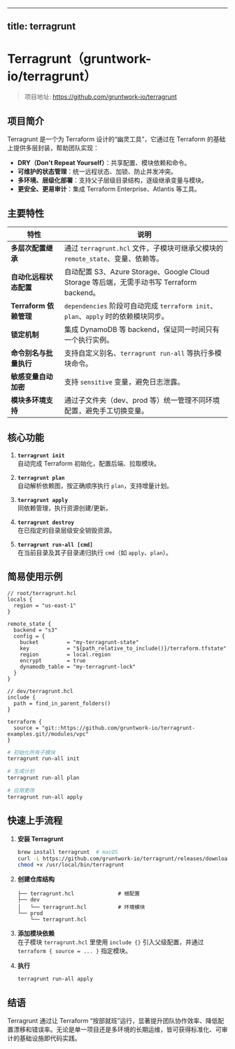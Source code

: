 
---
title: terragrunt
---


# Terragrunt（gruntwork-io/terragrunt）

> 项目地址: <https://github.com/gruntwork-io/terragrunt>

## 项目简介
Terragrunt 是一个为 Terraform 设计的“幽灵工具”，它通过在 Terraform 的基础上提供多层封装，帮助团队实现：

- **DRY（Don't Repeat Yourself）**：共享配置、模块依赖和命令。
- **可维护的状态管理**：统一远程状态、加锁、防止并发冲突。
- **多环境、层级化部署**：支持父子层级目录结构，逐级继承变量与模块。
- **更安全、更易审计**：集成 Terraform Enterprise、Atlantis 等工具。

## 主要特性
| 特性 | 说明 |
|------|------|
| **多层次配置继承** | 通过 `terragrunt.hcl` 文件，子模块可继承父模块的 `remote_state`、变量、依赖等。 |
| **自动化远程状态配置** | 自动配置 S3、Azure Storage、Google Cloud Storage 等后端，无需手动书写 Terraform backend。 |
| **Terraform 依赖管理** | `dependencies` 阶段可自动完成 `terraform init`、`plan`、`apply` 时的依赖模块同步。 |
| **锁定机制** | 集成 DynamoDB 等 backend，保证同一时间只有一个执行实例。 |
| **命令别名与批量执行** | 支持自定义别名、`terragrunt run-all` 等执行多模块命令。 |
| **敏感变量自动加密** | 支持 `sensitive` 变量，避免日志泄露。 |
| **模块多环境支持** | 通过子文件夹（dev、prod 等）统一管理不同环境配置，避免手工切换变量。 |

## 核心功能
1. **`terragrunt init`**  
   自动完成 Terraform 初始化，配置后端、拉取模块。

2. **`terragrunt plan`**  
   自动解析依赖图，按正确顺序执行 `plan`，支持增量计划。

3. **`terragrunt apply`**  
   同依赖管理，执行资源创建/更新。

4. **`terragrunt destroy`**  
   在已指定的目录层级安全销毁资源。

5. **`terragrunt run-all [cmd]`**  
   在当前目录及其子目录递归执行 `cmd`（如 `apply`、`plan`）。  

## 简易使用示例

```hcl
// root/terragrunt.hcl
locals {
  region = "us-east-1"
}

remote_state {
  backend = "s3"
  config = {
    bucket         = "my-terragrunt-state"
    key            = "${path_relative_to_include()}/terraform.tfstate"
    region         = local.region
    encrypt        = true
    dynamodb_table = "my-terragrunt-lock"
  }
}
```

```hcl
// dev/terragrunt.hcl
include {
  path = find_in_parent_folders()
}

terraform {
  source = "git::https://github.com/gruntwork-io/terragrunt-examples.git//modules/vpc"
}
```

```bash
# 初始化所有子模块
terragrunt run-all init

# 生成计划
terragrunt run-all plan

# 应用更改
terragrunt run-all apply
```

## 快速上手流程
1. **安装 Terragrunt**  
   ```bash
   brew install terragrunt  # macOS
   curl -L https://github.com/gruntwork-io/terragrunt/releases/download/vX.Y.Z/terragrunt_linux_amd64 -o /usr/local/bin/terragrunt
   chmod +x /usr/local/bin/terragrunt
   ```

2. **创建仓库结构**  
   ```
   ├── terragrunt.hcl              # 根配置
   ├── dev
   │   └── terragrunt.hcl          # 环境模块
   └── prod
       └── terragrunt.hcl
   ```

3. **添加模块依赖**  
   在子模块 `terragrunt.hcl` 里使用 `include {}` 引入父级配置，并通过 `terraform { source = ... }` 指定模块。

4. **执行**  
   ```bash
   terragrunt run-all apply
   ```

## 结语
Terragrunt 通过让 Terraform “按部就班”运行，显著提升团队协作效率、降低配置漂移和错误率。无论是单一项目还是多环境的长期运维，皆可获得标准化、可审计的基础设施即代码实践。
```
